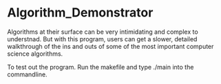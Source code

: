 # Algorithm_Demonstrator

Algorithms at their surface can be very intimidating and complex to understnad.
But with this program, users can get a slower, detailed walkthrough of the ins
and outs of some of the most important computer science algorithms.

To test out the program. Run the makefile and type ./main into the commandline.
